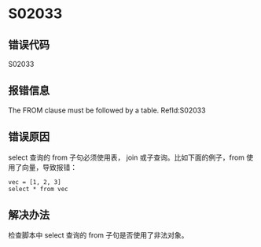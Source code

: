 # S02033

## 错误代码

S02033

## 报错信息

The FROM clause must be followed by a table. RefId:S02033

## 错误原因

select 查询的 from 子句必须使用表， join 或子查询。比如下面的例子，from 使用了向量，导致报错：

```
vec = [1, 2, 3]
select * from vec
```

## 解决办法

检查脚本中 select 查询的 from 子句是否使用了非法对象。

